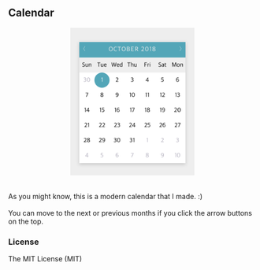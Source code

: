 ## Calendar
<p style='text-align: center;'>
<img src='screen-shot.png' width='50%'>
</p>
<br>
As you might know, this is a modern calendar that I made. :)
<br><br>
You can move to the next or previous months if you click the arrow buttons on the top.

### License
The MIT License (MIT)